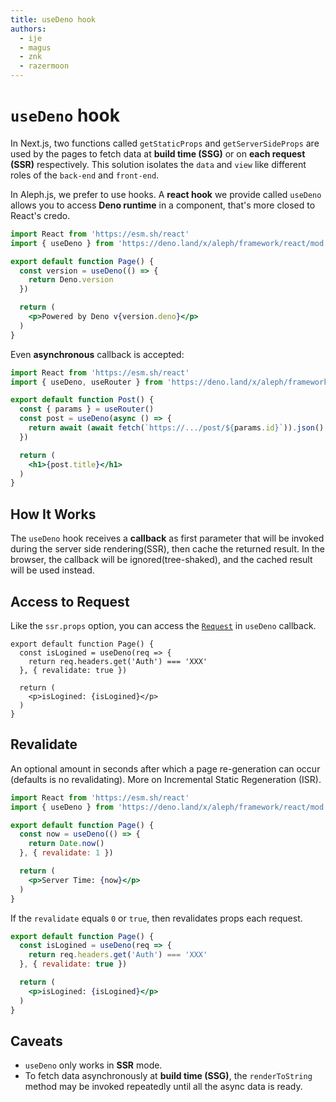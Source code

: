 ```yaml
---
title: useDeno hook
authors:
  - ije
  - magus
  - znk
  - razermoon
---
```


# `useDeno` hook

In Next.js, two functions called `getStaticProps` and `getServerSideProps` are used by the pages to fetch data at **build time (SSG)** or on **each request (SSR)** respectively. This solution isolates the `data` and `view` like different roles of the `back-end` and `front-end`.

In Aleph.js, we prefer to use hooks. A **react hook** we provide called `useDeno` allows you to access **Deno runtime** in a component, that's more closed to React's credo.

```jsx
import React from 'https://esm.sh/react'
import { useDeno } from 'https://deno.land/x/aleph/framework/react/mod.ts'

export default function Page() {
  const version = useDeno(() => {
    return Deno.version
  })

  return (
    <p>Powered by Deno v{version.deno}</p>
  )
}
```

Even **asynchronous** callback is accepted:

```jsx
import React from 'https://esm.sh/react'
import { useDeno, useRouter } from 'https://deno.land/x/aleph/framework/react/mod.ts'

export default function Post() {
  const { params } = useRouter()
  const post = useDeno(async () => {
    return await (await fetch(`https://.../post/${params.id}`)).json()
  })

  return (
    <h1>{post.title}</h1>
  )
}
```

## How It Works

The `useDeno` hook receives a **callback** as first parameter that will be invoked during the server side rendering(SSR), then cache the returned result. In the browser, the callback will be ignored(tree-shaked), and the cached result will be used instead.

## Access to Request

Like the `ssr.props` option, you can access the [`Request`](https://developer.mozilla.org/en-US/docs/Web/API/Request/Request) in `useDeno` callback.

```tsx
export default function Page() {
  const isLogined = useDeno(req => {
    return req.headers.get('Auth') === 'XXX'
  }, { revalidate: true })

  return (
    <p>isLogined: {isLogined}</p>
  )
}
```

## Revalidate

An optional amount in seconds after which a page re-generation can occur (defaults is no revalidating). More on Incremental Static Regeneration (ISR).

```jsx
import React from 'https://esm.sh/react'
import { useDeno } from 'https://deno.land/x/aleph/framework/react/mod.ts'

export default function Page() {
  const now = useDeno(() => {
    return Date.now()
  }, { revalidate: 1 })

  return (
    <p>Server Time: {now}</p>
  )
}
```

If the `revalidate` equals `0` or `true`, then revalidates props each request.

```jsx
export default function Page() {
  const isLogined = useDeno(req => {
    return req.headers.get('Auth') === 'XXX'
  }, { revalidate: true })

  return (
    <p>isLogined: {isLogined}</p>
  )
}
```

## Caveats

- `useDeno` only works in **SSR** mode.
- To fetch data asynchronously at **build time (SSG)**, the `renderToString` method may be invoked repeatedly until all the async data is ready.
